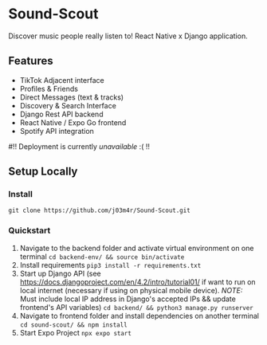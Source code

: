# Sound-Scout
Discover music people really listen to! React Native x Django application.

## Features
* TikTok Adjacent interface
* Profiles & Friends
* Direct Messages (text & tracks)
* Discovery & Search Interface
* Django Rest API backend
* React Native / Expo Go frontend
* Spotify API integration

#!! Deployment is currently *unavailable* :( !!

## Setup Locally

### Install
```git clone https://github.com/j03m4r/Sound-Scout.git```

### Quickstart
1. Navigate to the backend folder and activate virtual environment on one terminal
```cd backend-env/ && source bin/activate```
2. Install requirements
```pip3 install -r requirements.txt```
3. Start up Django API (see https://docs.djangoproject.com/en/4.2/intro/tutorial01/ if want to run on local internet (necessary if using on physical mobile device). *NOTE:* Must include local IP address in Django's accepted IPs && update frontend's API variables)
```cd backend/ && python3 manage.py runserver```
4. Navigate to frontend folder and install dependencies on another terminal
```cd sound-scout/ && npm install```
5. Start Expo Project
```npx expo start```
